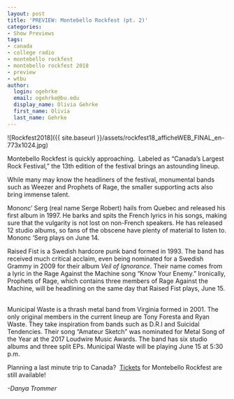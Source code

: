 ```yaml
---
layout: post
title: 'PREVIEW: Montebello Rockfest (pt. 2)'
categories:
- Show Previews
tags:
- canada
- college radio
- montebello rockfest
- montebello rockfest 2018
- preview
- wtbu
author:
  login: ogehrke
  email: ogehrke@bu.edu
  display_name: Olivia Gehrke
  first_name: Olivia
  last_name: Gehrke
---
```

![Rockfest2018]({{ site.baseurl }}/assets/rockfest18_afficheWEB_FINAL_en-773x1024.jpg)

Montebello Rockfest is quickly approaching.  Labeled as “Canada’s Largest Rock Festival,” the 13th edition of the festival brings an astounding lineup.  

While many may know the headliners of the festival, monumental bands such as Weezer and Prophets of Rage, the smaller supporting acts also bring immense talent.  

Mononc’ Serg (real name Serge Robert) hails from Quebec and released his first album in 1997. He barks and spits the French lyrics in his songs, making sure that the vulgarity is not lost on non-French speakers. He has released 12 studio albums, so fans of the obscene have plenty of material to listen to. Mononc ‘Serg plays on June 14.

Raised Fist is a Swedish hardcore punk band formed in 1993. The band has received much critical acclaim, even being nominated for a Swedish Grammy in 2009 for their album _Veil of Ignorance_. Their name comes from a lyric in the Rage Against the Machine song “Know Your Enemy.” Ironically, Prophets of Rage, which contains three members of Rage Against the Machine, will be headlining on the same day that Raised Fist plays, June 15.   

Municipal Waste is a thrash metal band from Virginia formed in 2001. The only original members in the current lineup are Tony Foresta and Ryan Waste. They take inspiration from bands such as D.R.I and Suicidal Tendencies. Their song “Amateur Sketch” was nominated for Metal Song of the Year at the 2017 Loudwire Music Awards. The band has six studio albums and three split EPs. Municipal Waste will be playing June 15 at 5:30 p.m.  

Planning a last minute trip to Canada?  [Tickets](http://www.montebellorockfest.com/en/tickets) for Montebello Rockfest are still available!

_\-Danya Trommer_